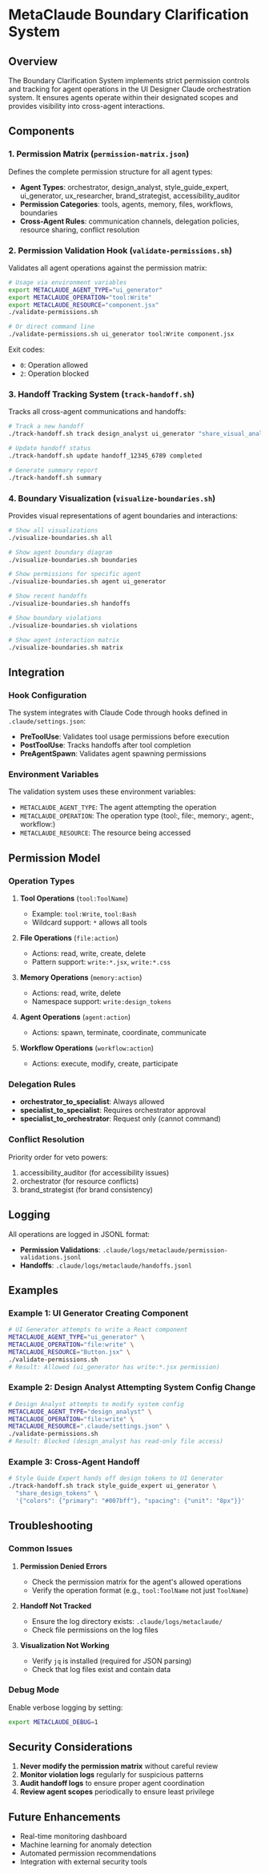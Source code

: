 # MetaClaude Boundary Clarification System

## Overview

The Boundary Clarification System implements strict permission controls and tracking for agent operations in the UI Designer Claude orchestration system. It ensures agents operate within their designated scopes and provides visibility into cross-agent interactions.

## Components

### 1. Permission Matrix (`permission-matrix.json`)

Defines the complete permission structure for all agent types:

- **Agent Types**: orchestrator, design_analyst, style_guide_expert, ui_generator, ux_researcher, brand_strategist, accessibility_auditor
- **Permission Categories**: tools, agents, memory, files, workflows, boundaries
- **Cross-Agent Rules**: communication channels, delegation policies, resource sharing, conflict resolution

### 2. Permission Validation Hook (`validate-permissions.sh`)

Validates all agent operations against the permission matrix:

```bash
# Usage via environment variables
export METACLAUDE_AGENT_TYPE="ui_generator"
export METACLAUDE_OPERATION="tool:Write"
export METACLAUDE_RESOURCE="component.jsx"
./validate-permissions.sh

# Or direct command line
./validate-permissions.sh ui_generator tool:Write component.jsx
```

Exit codes:
- `0`: Operation allowed
- `2`: Operation blocked

### 3. Handoff Tracking System (`track-handoff.sh`)

Tracks all cross-agent communications and handoffs:

```bash
# Track a new handoff
./track-handoff.sh track design_analyst ui_generator "share_visual_analysis" "color_palette_data"

# Update handoff status
./track-handoff.sh update handoff_12345_6789 completed

# Generate summary report
./track-handoff.sh summary
```

### 4. Boundary Visualization (`visualize-boundaries.sh`)

Provides visual representations of agent boundaries and interactions:

```bash
# Show all visualizations
./visualize-boundaries.sh all

# Show agent boundary diagram
./visualize-boundaries.sh boundaries

# Show permissions for specific agent
./visualize-boundaries.sh agent ui_generator

# Show recent handoffs
./visualize-boundaries.sh handoffs

# Show boundary violations
./visualize-boundaries.sh violations

# Show agent interaction matrix
./visualize-boundaries.sh matrix
```

## Integration

### Hook Configuration

The system integrates with Claude Code through hooks defined in `.claude/settings.json`:

- **PreToolUse**: Validates tool usage permissions before execution
- **PostToolUse**: Tracks handoffs after tool completion
- **PreAgentSpawn**: Validates agent spawning permissions

### Environment Variables

The validation system uses these environment variables:

- `METACLAUDE_AGENT_TYPE`: The agent attempting the operation
- `METACLAUDE_OPERATION`: The operation type (tool:, file:, memory:, agent:, workflow:)
- `METACLAUDE_RESOURCE`: The resource being accessed

## Permission Model

### Operation Types

1. **Tool Operations** (`tool:ToolName`)
   - Example: `tool:Write`, `tool:Bash`
   - Wildcard support: `*` allows all tools

2. **File Operations** (`file:action`)
   - Actions: read, write, create, delete
   - Pattern support: `write:*.jsx`, `write:*.css`

3. **Memory Operations** (`memory:action`)
   - Actions: read, write, delete
   - Namespace support: `write:design_tokens`

4. **Agent Operations** (`agent:action`)
   - Actions: spawn, terminate, coordinate, communicate

5. **Workflow Operations** (`workflow:action`)
   - Actions: execute, modify, create, participate

### Delegation Rules

- **orchestrator_to_specialist**: Always allowed
- **specialist_to_specialist**: Requires orchestrator approval
- **specialist_to_orchestrator**: Request only (cannot command)

### Conflict Resolution

Priority order for veto powers:
1. accessibility_auditor (for accessibility issues)
2. orchestrator (for resource conflicts)
3. brand_strategist (for brand consistency)

## Logging

All operations are logged in JSONL format:

- **Permission Validations**: `.claude/logs/metaclaude/permission-validations.jsonl`
- **Handoffs**: `.claude/logs/metaclaude/handoffs.jsonl`

## Examples

### Example 1: UI Generator Creating Component

```bash
# UI Generator attempts to write a React component
METACLAUDE_AGENT_TYPE="ui_generator" \
METACLAUDE_OPERATION="file:write" \
METACLAUDE_RESOURCE="Button.jsx" \
./validate-permissions.sh
# Result: Allowed (ui_generator has write:*.jsx permission)
```

### Example 2: Design Analyst Attempting System Config Change

```bash
# Design Analyst attempts to modify system config
METACLAUDE_AGENT_TYPE="design_analyst" \
METACLAUDE_OPERATION="file:write" \
METACLAUDE_RESOURCE=".claude/settings.json" \
./validate-permissions.sh
# Result: Blocked (design_analyst has read-only file access)
```

### Example 3: Cross-Agent Handoff

```bash
# Style Guide Expert hands off design tokens to UI Generator
./track-handoff.sh track style_guide_expert ui_generator \
  "share_design_tokens" \
  '{"colors": {"primary": "#007bff"}, "spacing": {"unit": "8px"}}'
```

## Troubleshooting

### Common Issues

1. **Permission Denied Errors**
   - Check the permission matrix for the agent's allowed operations
   - Verify the operation format (e.g., `tool:ToolName` not just `ToolName`)

2. **Handoff Not Tracked**
   - Ensure the log directory exists: `.claude/logs/metaclaude/`
   - Check file permissions on the log files

3. **Visualization Not Working**
   - Verify `jq` is installed (required for JSON parsing)
   - Check that log files exist and contain data

### Debug Mode

Enable verbose logging by setting:
```bash
export METACLAUDE_DEBUG=1
```

## Security Considerations

1. **Never modify the permission matrix** without careful review
2. **Monitor violation logs** regularly for suspicious patterns
3. **Audit handoff logs** to ensure proper agent coordination
4. **Review agent scopes** periodically to ensure least privilege

## Future Enhancements

- Real-time monitoring dashboard
- Machine learning for anomaly detection
- Automated permission recommendations
- Integration with external security tools